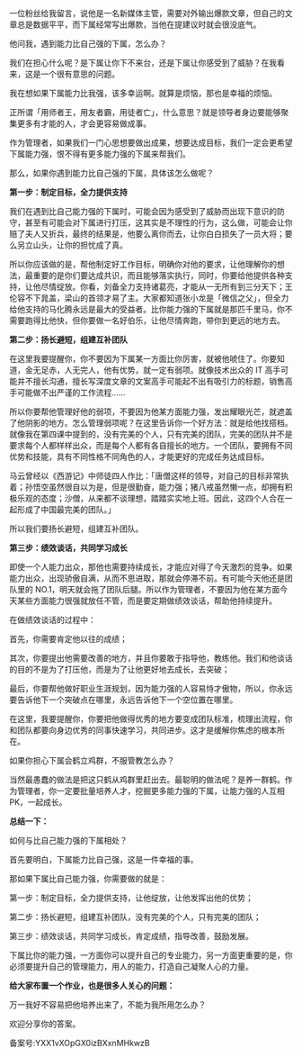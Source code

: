 一位粉丝给我留言，说他是一名新媒体主管，需要对外输出爆款文章，但自己的文章总是数据平平，而下属经常写出爆款，当他在提建议时就会很没底气。

他问我，遇到能力比自己强的下属，怎么办？

我们在担心什么呢？是下属让你下不来台，还是下属让你感受到了威胁？在我看来，这是一个很有意思的问题。

我在想如果下属能力比我强，该多幸运啊。就算是烦恼，那也是幸福的烦恼。

正所谓「用师者王，用友者霸，用徒者亡」，什么意思？就是领导者身边要能够聚集更多有才能的人，才会更容易做成事。

作为管理者，如果我们一门心思想要做出成果，想要达成目标，我们一定会更希望下属能力强，恨不得有更多能力强的下属来帮我们。

那么，如果你遇到能力比自己强的下属，具体该怎么做呢？

**第一步：制定目标，全力提供支持**

我们在遇到比自己能力强的下属时，可能会因为感受到了威胁而出现下意识的防守，甚至有可能会对下属进行打压，这其实是不理性的行为，这么做，可能会让你赔了夫人又折兵，最终的结果是，他要么离你而去，让你白白损失了一员大将；要么另立山头，让你的担忧成了真。

所以你应该做的是，帮他制定好工作目标，明确你对他的要求，让他理解你的想法，最重要的是你们要达成共识，而且能够落实执行，同时，你要给他提供各种支持，让他尽情绽放。你看，刘备全力支持诸葛亮，才能从一无所有到三分天下；王伦容不下晁盖，梁山的首领才易了主。大家都知道张小龙是「微信之父」，但全力给他支持的马化腾永远是最大的受益者。比你能力强的下属就是那匹千里马，你不需要跑得比他快，但你要做一名好伯乐，让他尽情奔跑，带你到更远的地方去。

**第二步：扬长避短，组建互补团队**

在这里我要提醒你，你不要因为下属某一方面比你厉害，就被他唬住了。你要知道，金无足赤，人无完人，他有优势，就一定有弱项。就像技术出众的 IT 高手可能并不擅长沟通，擅长写深度文章的文案高手可能起不出有吸引力的标题，销售高手可能做不出严谨的工作流程……

所以你要帮他管理好他的弱项，不要因为他某方面能力强，发出耀眼光芒，就遮盖了他阴影的地方。怎么管理弱项呢？在这里告诉你一个好方法：就是给他找搭档。就像我在第四课中提到的，没有完美的个人，只有完美的团队，完美的团队并不是要求每个人都样样出众，而是每个人都有各自擅长的地方。一个团队，要拥有不同优势和技能，具有不同性格不同角色的人，才能更好的完成任务达成目标。

马云曾经以《西游记》中师徒四人作比：「唐僧这样的领导，对自己的目标非常执着；孙悟空虽然很自以为是，但是很勤奋，能力强；猪八戒虽然懒一点，却拥有积极乐观的态度；沙僧，从来都不谈理想，踏踏实实地上班。因此，这四个人合在一起形成了中国最完美的团队。」

所以我们要扬长避短，组建互补团队。

**第三步：绩效谈话，共同学习成长**

即使一个人能力出众，那他也需要持续成长，才能应对得了今天激烈的竞争。如果能力出众，出现骄傲自满，从而不思进取，那就会停滞不前。有可能今天他还是团队里的 NO.1，明天就会拖了团队后腿。所以作为管理者，不要因为他在某方面今天某些方面能力很强就放任不管，而是要定期做绩效谈话，帮助他持续提升。

在做绩效谈话的过程中：

首先，你需要肯定他以往的成绩；

其次，你要提出他需要改善的地方，并且你要敢于指导他，教练他。我们和他谈话的目的不是为了打压他，而是为了让他更好地去成长，去突破；

最后，你要帮他做好职业生涯规划，因为能力强的人容易恃才傲物，所以，你永远要告诉他下一个突破点在哪里，永远告诉他下一个空位置在哪里。

在这里，我要提醒你，你要把他做得优秀的地方要变成团队标准，梳理出流程，你和团队都要向身边优秀的同事快速学习，共同进步。这才是缓解你焦虑的根本所在。

如果你担心下属会鹤立鸡群，不服管教怎么办？

当然最愚蠢的做法是把这只鹤从鸡群里赶出去。最聪明的做法呢？是养一群鹤。作为管理者，你一定要批量培养人才，挖掘更多能力强的下属，让能力强的人互相 PK，一起成长。

**总结一下：**

如何与比自己能力强的下属相处？

首先要明白，下属能力比自己强，这是一件幸福的事。

那如果下属比自己能力强，你需要做的就是：

第一步：制定目标，全力提供支持，让他绽放，让他发挥出他的优势；

第二步：扬长避短，组建互补团队，没有完美的个人，只有完美的团队；

第三步：绩效谈话，共同学习成长，肯定成绩，指导改善，鼓励发展。

下属比你的能力强，一方面你可以提升自己的专业能力，另一方面更重要的是，你必须要提升自己的管理能力，用人的能力，打造自己凝聚人心的力量。

**给大家布置一个作业，也是很多人关心的问题：**

万一我好不容易把他培养出来了，不能为我所用怎么办？

欢迎分享你的答案。

备案号:YXX1vXOpGX0izBXxnMHkwzB